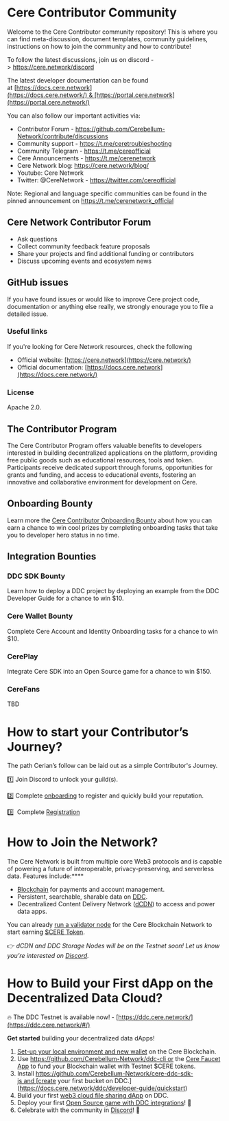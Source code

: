 # Cere Contributor Community

Welcome to the Cere Contributor community repository! This is where you can find meta-discussion, document templates, community guidelines, instructions on how to join the community and how to contribute!

To follow the latest discussions, join us on discord -> https://cere.network/discord

The latest developer documentation can be found at [https://docs.cere.network](https://docs.cere.network/) & [https://portal.cere.network](https://portal.cere.network/)

You can also follow our important activities via:

- Contributor Forum - https://github.com/Cerebellum-Network/contribute/discussions
- Community support - https://t.me/ceretroubleshooting
- Community Telegram - https://t.me/cereofficial
- Cere Announcements - https://t.me/cerenetwork
- Cere Network blog: https://cere.network/blog/
- Youtube: Cere Network
- Twitter: @CereNetwork - https://twitter.com/cereofficial

Note: Regional and language specific communities can be found in the pinned announcement on https://t.me/cerenetwork_official

## Cere Network Contributor Forum

- Ask questions
- Collect community feedback feature proposals
- Share your projects and find additional funding or contributors
- Discuss upcoming events and ecosystem news

## GitHub issues

If you have found issues or would like to improve Cere project code, documentation or anything else really, we strongly enourage you to file a detailed issue.

### Useful links

If you're looking for Cere Network resources, check the following

- Official website: [https://cere.network](https://cere.network/)
- Official documentation: [https://docs.cere.network](https://docs.cere.network/)

### License

Apache 2.0.

## The Contributor Program

The Cere Contributor Program offers valuable benefits to developers interested in building decentralized applications on the platform, providing free public goods such as educational resources, tools and token. Participants receive dedicated support through forums, opportunities for grants and funding, and access to educational events, fostering an innovative and collaborative environment for development on Cere.

## Onboarding Bounty

Learn more the [Cere Contributor Onboarding Bounty](https://www.notion.so/Cere-Onboarding-Bounty-738ceabdcc704dcda236160c954d9a8d?pvs=21) about how you can earn a chance to win cool prizes by completing onboarding tasks that take you to developer hero status in no time. 

## Integration Bounties

### DDC SDK Bounty

Learn how to deploy a DDC project by deploying an example from the DDC Developer Guide for a chance to win $10.

### Cere Wallet Bounty

Complete Cere Account and Identity Onboarding tasks for a chance to win $10.

### CerePlay

Integrate Cere SDK into an Open Source game for a chance to win $150.

### CereFans

TBD

# **How to start your Contributor’s Journey?**

The path Cerian’s follow can be laid out as a simple Contributor's Journey.

1️⃣ Join Discord to unlock your guild(s).

2️⃣ Complete [onboarding](https://www.notion.so/Cere-Onboarding-Bounty-738ceabdcc704dcda236160c954d9a8d?pvs=21) to register and quickly build your reputation.

3️⃣  Complete [Registration](https://noteforms.com/forms/contributor-sign-up)

# How to Join the Network?

The Cere Network is built from multiple core Web3 protocols and is capable of powering a future of interoperable, privacy-preserving, and serverless data. Features include:****

- [Blockchain](https://www.notion.so/Blockchain-6872011fd18d409ba6f08bc18cb57ff8?pvs=21) for payments and account management.
- Persistent, searchable, sharable data on [DDC](https://www.notion.so/4bd55be437b642158bb3ab28961d8ee6?pvs=21).
- Decentralized Content Delivery Network ([dCDN](https://www.notion.so/8a29b6882e754c6caa952a1ca844dc27?pvs=21)) to access and power data apps.

You can already [run a validator node](https://docs.cere.network/node/install-and-update/start-a-node) for the Cere Blockchain Network to start earning [$CERE Token](https://www.notion.so/681bb1442f084a438be681e8df244335?pvs=21).

👉 *dCDN and DDC Storage Nodes will be on the Testnet soon! Let us know you’re interested on [Discord](https://discord.gg/sR3hyRp6PK).*

# How to Build your First dApp on the Decentralized Data Cloud?

🔥 The DDC Testnet is available now! - [https://ddc.cere.network/](https://ddc.cere.network/#/)

**Get started** building your decentralized data dApps!

1. [Set-up your local environment and new wallet](https://docs.cere.network/ddc/developer-guide/setup) on the Cere Blockchain.
2. Use https://github.com/Cerebellum-Network/ddc-cli or the [Cere Faucet App](https://stats.cere.network/faucet) to fund your Blockchain wallet with Testnet $CERE tokens.
3. Install https://github.com/Cerebellum-Network/cere-ddc-sdk-js and [create your first bucket on DDC.](https://docs.cere.network/ddc/developer-guide/quickstart)
4. Build your first [web3 cloud file sharing dApp](https://docs.cere.network/ddc/developer-guide/examples/file-sharing-platform) on DDC.
5. Deploy your first [Open Source game with DDC integrations](https://app.dework.xyz/cere-network/main-space-35372?taskId=f8f34866-5d69-4a83-841c-8deb145044a3)! 👾
6. Celebrate with the community in [Discord](https://discord.gg/sR3hyRp6PK)! 🚀
